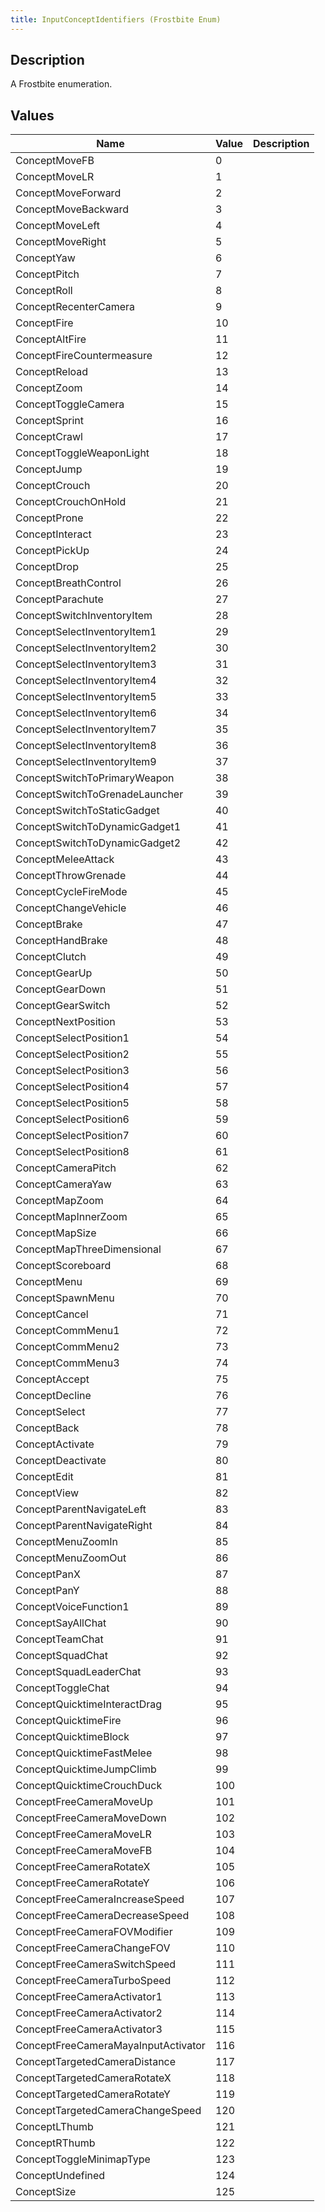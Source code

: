 ```yaml
---
title: InputConceptIdentifiers (Frostbite Enum)
---
```

## Description

A Frostbite enumeration.

## Values

| Name                                | Value | Description |
| ----------------------------------- | ----- | ----------- |
| ConceptMoveFB                       | 0     |             |
| ConceptMoveLR                       | 1     |             |
| ConceptMoveForward                  | 2     |             |
| ConceptMoveBackward                 | 3     |             |
| ConceptMoveLeft                     | 4     |             |
| ConceptMoveRight                    | 5     |             |
| ConceptYaw                          | 6     |             |
| ConceptPitch                        | 7     |             |
| ConceptRoll                         | 8     |             |
| ConceptRecenterCamera               | 9     |             |
| ConceptFire                         | 10    |             |
| ConceptAltFire                      | 11    |             |
| ConceptFireCountermeasure           | 12    |             |
| ConceptReload                       | 13    |             |
| ConceptZoom                         | 14    |             |
| ConceptToggleCamera                 | 15    |             |
| ConceptSprint                       | 16    |             |
| ConceptCrawl                        | 17    |             |
| ConceptToggleWeaponLight            | 18    |             |
| ConceptJump                         | 19    |             |
| ConceptCrouch                       | 20    |             |
| ConceptCrouchOnHold                 | 21    |             |
| ConceptProne                        | 22    |             |
| ConceptInteract                     | 23    |             |
| ConceptPickUp                       | 24    |             |
| ConceptDrop                         | 25    |             |
| ConceptBreathControl                | 26    |             |
| ConceptParachute                    | 27    |             |
| ConceptSwitchInventoryItem          | 28    |             |
| ConceptSelectInventoryItem1         | 29    |             |
| ConceptSelectInventoryItem2         | 30    |             |
| ConceptSelectInventoryItem3         | 31    |             |
| ConceptSelectInventoryItem4         | 32    |             |
| ConceptSelectInventoryItem5         | 33    |             |
| ConceptSelectInventoryItem6         | 34    |             |
| ConceptSelectInventoryItem7         | 35    |             |
| ConceptSelectInventoryItem8         | 36    |             |
| ConceptSelectInventoryItem9         | 37    |             |
| ConceptSwitchToPrimaryWeapon        | 38    |             |
| ConceptSwitchToGrenadeLauncher      | 39    |             |
| ConceptSwitchToStaticGadget         | 40    |             |
| ConceptSwitchToDynamicGadget1       | 41    |             |
| ConceptSwitchToDynamicGadget2       | 42    |             |
| ConceptMeleeAttack                  | 43    |             |
| ConceptThrowGrenade                 | 44    |             |
| ConceptCycleFireMode                | 45    |             |
| ConceptChangeVehicle                | 46    |             |
| ConceptBrake                        | 47    |             |
| ConceptHandBrake                    | 48    |             |
| ConceptClutch                       | 49    |             |
| ConceptGearUp                       | 50    |             |
| ConceptGearDown                     | 51    |             |
| ConceptGearSwitch                   | 52    |             |
| ConceptNextPosition                 | 53    |             |
| ConceptSelectPosition1              | 54    |             |
| ConceptSelectPosition2              | 55    |             |
| ConceptSelectPosition3              | 56    |             |
| ConceptSelectPosition4              | 57    |             |
| ConceptSelectPosition5              | 58    |             |
| ConceptSelectPosition6              | 59    |             |
| ConceptSelectPosition7              | 60    |             |
| ConceptSelectPosition8              | 61    |             |
| ConceptCameraPitch                  | 62    |             |
| ConceptCameraYaw                    | 63    |             |
| ConceptMapZoom                      | 64    |             |
| ConceptMapInnerZoom                 | 65    |             |
| ConceptMapSize                      | 66    |             |
| ConceptMapThreeDimensional          | 67    |             |
| ConceptScoreboard                   | 68    |             |
| ConceptMenu                         | 69    |             |
| ConceptSpawnMenu                    | 70    |             |
| ConceptCancel                       | 71    |             |
| ConceptCommMenu1                    | 72    |             |
| ConceptCommMenu2                    | 73    |             |
| ConceptCommMenu3                    | 74    |             |
| ConceptAccept                       | 75    |             |
| ConceptDecline                      | 76    |             |
| ConceptSelect                       | 77    |             |
| ConceptBack                         | 78    |             |
| ConceptActivate                     | 79    |             |
| ConceptDeactivate                   | 80    |             |
| ConceptEdit                         | 81    |             |
| ConceptView                         | 82    |             |
| ConceptParentNavigateLeft           | 83    |             |
| ConceptParentNavigateRight          | 84    |             |
| ConceptMenuZoomIn                   | 85    |             |
| ConceptMenuZoomOut                  | 86    |             |
| ConceptPanX                         | 87    |             |
| ConceptPanY                         | 88    |             |
| ConceptVoiceFunction1               | 89    |             |
| ConceptSayAllChat                   | 90    |             |
| ConceptTeamChat                     | 91    |             |
| ConceptSquadChat                    | 92    |             |
| ConceptSquadLeaderChat              | 93    |             |
| ConceptToggleChat                   | 94    |             |
| ConceptQuicktimeInteractDrag        | 95    |             |
| ConceptQuicktimeFire                | 96    |             |
| ConceptQuicktimeBlock               | 97    |             |
| ConceptQuicktimeFastMelee           | 98    |             |
| ConceptQuicktimeJumpClimb           | 99    |             |
| ConceptQuicktimeCrouchDuck          | 100   |             |
| ConceptFreeCameraMoveUp             | 101   |             |
| ConceptFreeCameraMoveDown           | 102   |             |
| ConceptFreeCameraMoveLR             | 103   |             |
| ConceptFreeCameraMoveFB             | 104   |             |
| ConceptFreeCameraRotateX            | 105   |             |
| ConceptFreeCameraRotateY            | 106   |             |
| ConceptFreeCameraIncreaseSpeed      | 107   |             |
| ConceptFreeCameraDecreaseSpeed      | 108   |             |
| ConceptFreeCameraFOVModifier        | 109   |             |
| ConceptFreeCameraChangeFOV          | 110   |             |
| ConceptFreeCameraSwitchSpeed        | 111   |             |
| ConceptFreeCameraTurboSpeed         | 112   |             |
| ConceptFreeCameraActivator1         | 113   |             |
| ConceptFreeCameraActivator2         | 114   |             |
| ConceptFreeCameraActivator3         | 115   |             |
| ConceptFreeCameraMayaInputActivator | 116   |             |
| ConceptTargetedCameraDistance       | 117   |             |
| ConceptTargetedCameraRotateX        | 118   |             |
| ConceptTargetedCameraRotateY        | 119   |             |
| ConceptTargetedCameraChangeSpeed    | 120   |             |
| ConceptLThumb                       | 121   |             |
| ConceptRThumb                       | 122   |             |
| ConceptToggleMinimapType            | 123   |             |
| ConceptUndefined                    | 124   |             |
| ConceptSize                         | 125   |             |
